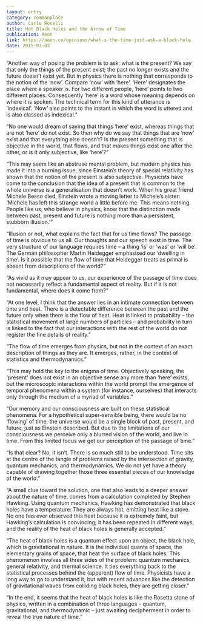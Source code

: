 ```yaml
---
layout: entry
category: commonplace
author: Carlo Rovelli
title: Hot Black Holes and the Arrow of Time
publication: Aeon
link: https://aeon.co/opinions/what-s-the-time-just-ask-a-black-hole
date: 2015-03-03
---
```


“Another way of posing the problem is to ask: what is the present? We say that only the things of the present exist; the past no longer exists and the future doesn’t exist yet. But in physics there is nothing that corresponds to the notion of the ‘now’. Compare ‘now’ with ‘here’. ‘Here’ designates the place where a speaker is. For two different people, ‘here’ points to two different places. Consequently ‘here’ is a word whose meaning depends on where it is spoken. The technical term for this kind of utterance is ‘indexical’. ‘Now’ also points to the instant in which the word is uttered and is also classed as indexical.”

“No one would dream of saying that things ‘here’ exist, whereas things that are not ‘here’ do not exist. So then why do we say that things that are ‘now’ exist and that everything else doesn’t? Is the present something that is objective in the world, that flows, and that makes things exist one after the other, or is it only subjective, like ‘here’?”

“This may seem like an abstruse mental problem, but modern physics has made it into a burning issue, since Einstein’s theory of special relativity has shown that the notion of the present is also subjective. Physicists have come to the conclusion that the idea of a present that is common to the whole universe is a generalisation that doesn’t work. When his great friend Michele Besso died, Einstein wrote a moving letter to Michele’s sister: ‘Michele has left this strange world a little before me. This means nothing. People like us, who believe in physics, know that the distinction made between past, present and future is nothing more than a persistent, stubborn illusion.’”

“Illusion or not, what explains the fact that for us time flows? The passage of time is obvious to us all. Our thoughts and our speech exist in time. The very structure of our language requires time – a thing ‘is’ or ‘was’ or ‘will be’. The German philosopher Martin Heidegger emphasised our ‘dwelling in time’. Is it possible that the flow of time that Heidegger treats as primal is absent from descriptions of the world?”

“As vivid as it may appear to us, our experience of the passage of time does not necessarily reflect a fundamental aspect of reality. But if it is not fundamental, where does it come from?”

“At one level, I think that the answer lies in an intimate connection between time and heat. There is a detectable difference between the past and the future only when there is the flow of heat. Heat is linked to probability – the statistical movement of large numbers of particles – and probability in turn is linked to the fact that our interactions with the rest of the world do not register the fine details of reality.”

“The flow of time emerges from physics, but not in the context of an exact description of things as they are. It emerges, rather, in the context of statistics and thermodynamics.”

“This may hold the key to the enigma of time. Objectively speaking, the ‘present’ does not exist in an objective sense any more than ‘here’ exists, but the microscopic interactions within the world prompt the emergence of temporal phenomena within a system (for instance, ourselves) that interacts only through the medium of a myriad of variables.”

“Our memory and our consciousness are built on these statistical phenomena. For a hypothetical super-sensible being, there would be no ‘flowing’ of time; the universe would be a single block of past, present, and future, just as Einstein described. But due to the limitations of our consciousness we perceive only a blurred vision of the world, and live in time. From this limited focus we get our perception of the passage of time.”

“Is that clear? No, it isn’t. There is so much still to be understood. Time sits at the centre of the tangle of problems raised by the intersection of gravity, quantum mechanics, and thermodynamics. We do not yet have a theory capable of drawing together those three essential pieces of our knowledge of the world.”

“A small clue toward the solution, one that also leads to a deeper answer about the nature of time, comes from a calculation completed by Stephen Hawking. Using quantum mechanics, Hawking has demonstrated that black holes have a temperature: They are always hot, emitting heat like a stove. No one has ever observed this heat because it is extremely faint, but Hawking’s calculation is convincing; it has been repeated in different ways, and the reality of the heat of black holes is generally accepted.”

“The heat of black holes is a quantum effect upon an object, the black hole, which is gravitational in nature. It is the individual quanta of space, the elementary grains of space, that heat the surface of black holes. This phenomenon involves all three sides of the problem: quantum mechanics, general relativity, and thermal science. It ties everything back to the statistical processes behind the (apparent) flow of time. Physicists have a long way to go to understand it, but with recent advances like the detection of gravitational waves from colliding black holes, they are getting closer.”

“In the end, it seems that the heat of black holes is like the Rosetta stone of physics, written in a combination of three languages – quantum, gravitational, and thermodynamic – just awaiting decipherment in order to reveal the true nature of time.”

